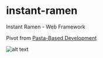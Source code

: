 # instant-ramen
Instant Ramen - Web Framework

Pivot from [Pasta-Based Development](https://raw.githubusercontent.com/mdthorpe/instant-ramen/master/img/pasta.png)

![alt text](https://github.com/mdthorpe/instant-ramen/blob/master/img/ramen.png "Ramen")
